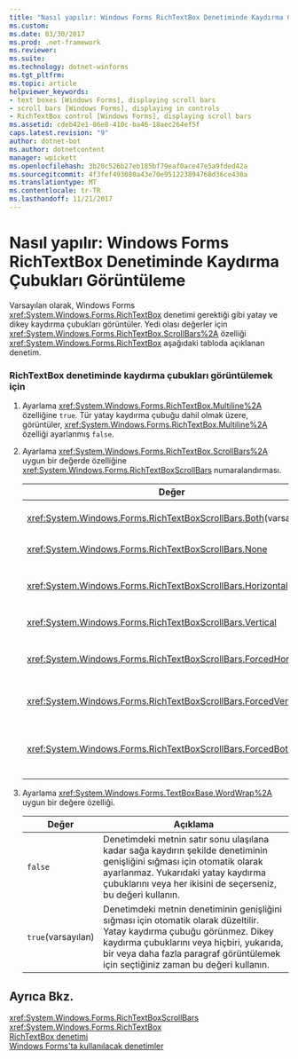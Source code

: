 ```yaml
---
title: "Nasıl yapılır: Windows Forms RichTextBox Denetiminde Kaydırma Çubukları Görüntüleme"
ms.custom: 
ms.date: 03/30/2017
ms.prod: .net-framework
ms.reviewer: 
ms.suite: 
ms.technology: dotnet-winforms
ms.tgt_pltfrm: 
ms.topic: article
helpviewer_keywords:
- text boxes [Windows Forms], displaying scroll bars
- scroll bars [Windows Forms], displaying in controls
- RichTextBox control [Windows Forms], displaying scroll bars
ms.assetid: cdeb42e1-86e8-410c-ba46-18aec264ef5f
caps.latest.revision: "9"
author: dotnet-bot
ms.author: dotnetcontent
manager: wpickett
ms.openlocfilehash: 3b20c526b27eb185bf79eaf0ace47e5a9fded42a
ms.sourcegitcommit: 4f3fef493080a43e70e951223894768d36ce430a
ms.translationtype: MT
ms.contentlocale: tr-TR
ms.lasthandoff: 11/21/2017
---
```

# <a name="how-to-display-scroll-bars-in-the-windows-forms-richtextbox-control"></a>Nasıl yapılır: Windows Forms RichTextBox Denetiminde Kaydırma Çubukları Görüntüleme
Varsayılan olarak, Windows Forms <xref:System.Windows.Forms.RichTextBox> denetimi gerektiği gibi yatay ve dikey kaydırma çubukları görüntüler. Yedi olası değerler için <xref:System.Windows.Forms.RichTextBox.ScrollBars%2A> özelliği <xref:System.Windows.Forms.RichTextBox> aşağıdaki tabloda açıklanan denetim.  
  
### <a name="to-display-scroll-bars-in-a-richtextbox-control"></a>RichTextBox denetiminde kaydırma çubukları görüntülemek için  
  
1.  Ayarlama <xref:System.Windows.Forms.RichTextBox.Multiline%2A> özelliğine `true`. Tür yatay kaydırma çubuğu dahil olmak üzere, görüntüler, <xref:System.Windows.Forms.RichTextBox.Multiline%2A> özelliği ayarlanmış `false`.  
  
2.  Ayarlama <xref:System.Windows.Forms.RichTextBox.ScrollBars%2A> uygun bir değerde özelliğine <xref:System.Windows.Forms.RichTextBoxScrollBars> numaralandırması.  
  
    |Değer|Açıklama|  
    |-----------|-----------------|  
    |<xref:System.Windows.Forms.RichTextBoxScrollBars.Both>(varsayılan)|Yalnızca metin genişliğini veya denetim uzunluğunu aştığında yatay veya dikey kaydırma çubukları veya her ikisini de görüntüler.|  
    |<xref:System.Windows.Forms.RichTextBoxScrollBars.None>|Hiçbir zaman kaydırma çubuğunun herhangi bir türde görüntüler.|  
    |<xref:System.Windows.Forms.RichTextBoxScrollBars.Horizontal>|Yalnızca metin denetiminin genişliğini aştığında çubuğu yatay kaydırma görüntüler. (Bunun gerçekleşmesi <xref:System.Windows.Forms.TextBoxBase.WordWrap%2A> özelliği ayarlanmalıdır `false`.)|  
    |<xref:System.Windows.Forms.RichTextBoxScrollBars.Vertical>|Yalnızca metin denetimin yüksekliğini aştığında çubuğu dikey bir kaydırma görüntüler.|  
    |<xref:System.Windows.Forms.RichTextBoxScrollBars.ForcedHorizontal>|Yatay kaydırma ne zaman görüntüler <xref:System.Windows.Forms.TextBoxBase.WordWrap%2A> özelliği ayarlanmış `false`. Metin denetimi genişliğini aşmayan zaman kaydırma çubuğu soluk görüntülenir.|  
    |<xref:System.Windows.Forms.RichTextBoxScrollBars.ForcedVertical>|Her zaman bir dikey kaydırma çubuğu görüntüler. Metin denetim uzunluğunu aşan değil kaydırma çubuğu soluk görüntülenir.|  
    |<xref:System.Windows.Forms.RichTextBoxScrollBars.ForcedBoth>|Her zaman dikey kaydırma çubuğu görüntüler. Yatay kaydırma ne zaman görüntüler <xref:System.Windows.Forms.TextBoxBase.WordWrap%2A> özelliği ayarlanmış `false`. Kaydırma çubukları metin genişliğini veya denetim uzunluğunu aşmayan gri görünür.|  
  
3.  Ayarlama <xref:System.Windows.Forms.TextBoxBase.WordWrap%2A> uygun bir değere özelliği.  
  
    |Değer|Açıklama|  
    |-----------|-----------------|  
    |`false`|Denetimdeki metnin satır sonu ulaşılana kadar sağa kaydırın şekilde denetiminin genişliğini sığması için otomatik olarak ayarlanmaz. Yukarıdaki yatay kaydırma çubuklarını veya her ikisini de seçerseniz, bu değeri kullanın.|  
    |`true`(varsayılan)|Denetimdeki metnin denetiminin genişliğini sığması için otomatik olarak düzeltilir. Yatay kaydırma çubuğu görünmez. Dikey kaydırma çubuklarını veya hiçbiri, yukarıda, bir veya daha fazla paragraf görüntülemek için seçtiğiniz zaman bu değeri kullanın.|  
  
## <a name="see-also"></a>Ayrıca Bkz.  
 <xref:System.Windows.Forms.RichTextBoxScrollBars>  
 <xref:System.Windows.Forms.RichTextBox>  
 [RichTextBox denetimi](../../../../docs/framework/winforms/controls/richtextbox-control-windows-forms.md)  
 [Windows Forms'ta kullanılacak denetimler](../../../../docs/framework/winforms/controls/controls-to-use-on-windows-forms.md)
